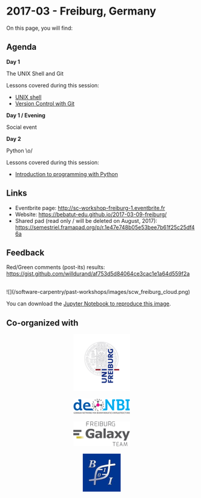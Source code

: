 # 2017-03 - Freiburg, Germany

On this page, you will find:

<!-- toc -->

## Agenda

**Day 1**

The UNIX Shell and Git

Lessons covered during this session:
- [UNIX shell](/software-carpentry/lessons/the-unix-shell.md)
- [Version Control with Git](/software-carpentry/lessons/version-control-with-git.md)

**Day 1 / Evening**

Social event

**Day 2**

Python \o/

Lessons covered during this session:
- [Introduction to programming with Python](/software-carpentry/lessons/introduction-to-programming-with-python.md)

## Links

- Eventbrite page: http://sc-workshop-freiburg-1.eventbrite.fr
- Website: https://bebatut-edu.github.io/2017-03-09-freiburg/
- Shared pad (read only / will be deleted on August, 2017): https://semestriel.framapad.org/p/r.1e47e748b05e53bee7b61f25c25df46a

## Feedback

Red/Green comments (post-its) results: https://gist.github.com/willdurand/af753d5d84064ce3cac1e1a64d559f2a

<br>
![](/software-carpentry/past-workshops/images/scw_freiburg_cloud.png)

You can download the [Jupyter Notebook to reproduce this image](https://gist.github.com/willdurand/90681cbde746f9bd70e683f21eb3667f).

## Co-organized with

<p align="center">
<a href="https://www.uni-freiburg.de/"><img src="/software-carpentry/past-workshops/images/Logo_Uni_Freiburg-300.png" width="150px"></a>
<br>
<br>
<a href="https://www.denbi.de/"><img src="/software-carpentry/past-workshops/images/deNBI_Logo_rgb-300.png" width="150px"></a>
<br>
<br>
<a href="http://www.bioinf.uni-freiburg.de/Galaxy/index.html"><img src="/software-carpentry/past-workshops/images/freiburg_galaxy_team-300.png" width="150px"></a>
<br>
<br>
<a href="http://www.bioinf.uni-freiburg.de/"><img src="/software-carpentry/past-workshops/images/Backofen.jpg" width="100px"></a>
</p>